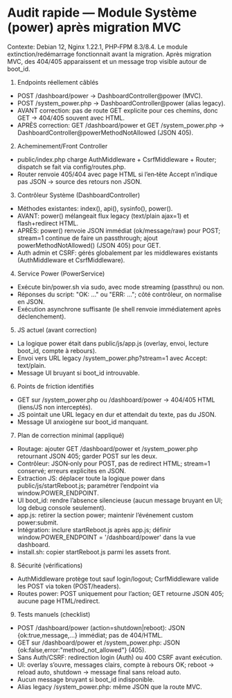 # Audit rapide — Module Système (power) après migration MVC

Contexte: Debian 12, Nginx 1.22.1, PHP‑FPM 8.3/8.4. Le module extinction/redémarrage fonctionnait avant la migration. Après migration MVC, des 404/405 apparaissent et un message trop visible autour de boot_id.

1) Endpoints réellement câblés
- POST /dashboard/power → DashboardController@power (MVC).
- POST /system_power.php → DashboardController@power (alias legacy).
- AVANT correction: pas de route GET explicite pour ces chemins, donc GET → 404/405 souvent avec HTML.
- APRÈS correction: GET /dashboard/power et GET /system_power.php → DashboardController@powerMethodNotAllowed (JSON 405).

2) Acheminement/Front Controller
- public/index.php charge AuthMiddleware + CsrfMiddleware + Router; dispatch se fait via config/routes.php.
- Router renvoie 405/404 avec page HTML si l’en‑tête Accept n’indique pas JSON → source des retours non JSON.

3) Contrôleur Système (DashboardController)
- Méthodes existantes: index(), api(), sysinfo(), power().
- AVANT: power() mélangeait flux legacy (text/plain ajax=1) et flash+redirect HTML.
- APRÈS: power() renvoie JSON immédiat (ok/message/raw) pour POST; stream=1 continue de faire un passthrough; ajout powerMethodNotAllowed() (JSON 405) pour GET.
- Auth admin et CSRF: gérés globalement par les middlewares existants (AuthMiddleware et CsrfMiddleware).

4) Service Power (PowerService)
- Exécute bin/power.sh via sudo, avec mode streaming (passthru) ou non.
- Réponses du script: "OK: ..." ou "ERR: ..."; côté contrôleur, on normalise en JSON.
- Exécution asynchrone suffisante (le shell renvoie immédiatement après déclenchement).

5) JS actuel (avant correction)
- La logique power était dans public/js/app.js (overlay, envoi, lecture boot_id, compte à rebours).
- Envoi vers URL legacy /system_power.php?stream=1 avec Accept: text/plain.
- Message UI bruyant si boot_id introuvable.

6) Points de friction identifiés
- GET sur /system_power.php ou /dashboard/power → 404/405 HTML (liens/JS non interceptés).
- JS pointait une URL legacy en dur et attendait du texte, pas du JSON.
- Message UI anxiogène sur boot_id manquant.

7) Plan de correction minimal (appliqué)
- Routage: ajouter GET /dashboard/power et /system_power.php retournant JSON 405; garder POST sur les deux.
- Contrôleur: JSON‑only pour POST, pas de redirect HTML; stream=1 conservé; erreurs explicites en JSON.
- Extraction JS: déplacer toute la logique power dans public/js/startReboot.js; paramétrer l’endpoint via window.POWER_ENDPOINT.
- UI boot_id: rendre l’absence silencieuse (aucun message bruyant en UI; log debug console seulement).
- app.js: retirer la section power; maintenir l’événement custom power:submit.
- Intégration: inclure startReboot.js après app.js; définir window.POWER_ENDPOINT = '/dashboard/power' dans la vue dashboard.
- install.sh: copier startReboot.js parmi les assets front.

8) Sécurité (vérifications)
- AuthMiddleware protège tout sauf login/logout; CsrfMiddleware valide les POST via token (POST/headers).
- Routes power: POST uniquement pour l’action; GET retourne JSON 405; aucune page HTML/redirect.

9) Tests manuels (checklist)
- POST /dashboard/power (action=shutdown|reboot): JSON {ok:true,message,...} immédiat; pas de 404/HTML.
- GET sur /dashboard/power et /system_power.php: JSON {ok:false,error:"method_not_allowed"} (405).
- Sans Auth/CSRF: redirection login (Auth) ou 400 CSRF avant exécution.
- UI: overlay s’ouvre, messages clairs, compte à rebours OK; reboot → reload auto, shutdown → message final sans reload auto.
- Aucun message bruyant si boot_id indisponible.
- Alias legacy /system_power.php: même JSON que la route MVC.
